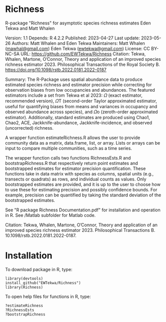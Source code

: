 # Richness
R-package "Richness" for asymptotic species richness estimates
Eden Tekwa and Matt Whalen

Version: 1.1
Depends: R 4.2.2
Published: 2023-04-27
Last update: 2023-05-26
Authors: Matt Whalen and Eden Tekwa
Maintainers: Matt Whalen (mawhal@gmail.com)
Eden Tekwa (ewtekwa@gmail.com)
License:
CC BY-NC-SA
URL: https://github.com/EWTekwa/Richness
Citation: 
Tekwa, Whalen, Martone, O’Connor, Theory and application of an improved species richness estimator 2023. Philosophical Transactions of the Royal Society B. https://doi.org/10.1098/rstb.2022.0181.2022-0187

Summary:
The R-Package uses spatial abundance data to produce estimated species richness and estimator precision while correcting for observation biases from low occupancies and abundances. The featured estimators include a set from Tekwa et al 2023: 𝛺 (exact estimator, recommended version), 𝛺T (second-order Taylor approximated estimator, useful for quantifying biases from means and variances in occupancy and observed abundance across species), and 𝛺o (zeroth-order approximated estimator). Additionally, standard estimates are produced using Chao1, Chao2, ACE, Jackknife-abundance, Jackknife-incidence, and observed (uncorrected) richness.

A wrapper function estimateRichness.R allows the user to provide community data as a matrix, data.frame, list, or array. Lists or arrays can be input to compare multiple communities, such as a time series.

The wrapper function calls two functions RichnessEsts.R and bootstrapRichness.R that respectively return point estimates and bootstrapped estimates for estimator precision quantification. These functions take in data matrix with species as columns, spatial units (e.g., transects or quadrats) as rows, and individual counts as values. Only bootstrapped estimates are provided, and it is up to the user to choose how to use these for estimating precision and possibly confidence bounds. For example, precision can be quantified by taking the standard deviation of the bootstrapped estimates.

See "R package Richness Documentation.pdf" for installation and operation in R.
See /Matlab subfolder for Matlab code.

Citation:	Tekwa, Whalen, Martone, O’Connor, Theory and application of an improved species richness estimator 2023. Philosophical Transactions B. 10.1098/rstb.2022.0181.2022-0187.

# Installation
To download package in R, type:
```
library(devtools)
install_github("EWTekwa/Richness")
library(Richness)
```

To open help files
for functions
in R, type:
```
?estimateRichness
?RichnessEsts
?bootstrapRichness
```
